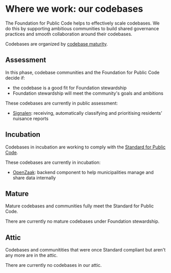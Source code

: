 
# Where we work: our codebases

The Foundation for Public Code helps to effectively scale codebases. We do this by supporting ambitious communities to build shared governance practices and smooth collaboration around their codebases.

Codebases are organized by [codebase maturity](https://about.publiccode.net/activities/codebase-stewardship/lifecycle.html).

## Assessment

In this phase, codebase communities and the Foundation for Public Code decide if:

* the codebase is a good fit for Foundation stewardship
* Foundation stewardship will meet the community's goals and ambitions

These codebases are currently in public assessment:

* [Signalen](https://github.com/Amsterdam/signals): receiving, automatically classifying and prioritising residents’ nuisance reports

## Incubation

Codebases in incubation are working to comply with the [Standard for Public Code](https://standard.publiccode.net/).

These codebases are currently in incubation:

* [OpenZaak](https://github.com/open-zaak/open-zaak): backend component to help municipalities manage and share data internally

## Mature

Mature codebases and communities fully meet the Standard for Public Code.

There are currently no mature codebases under Foundation stewardship.

## Attic

Codebases and communitities that were once Standard compliant but aren't any more are in the attic.

There are currently no codebases in our attic.

